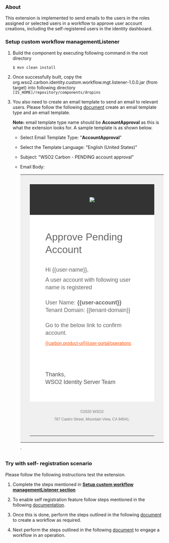 ### About
This extension is implemented to send emails to the users in the roles assigned or selected users in a workflow to approve user account creations, including the self-registered users in the identity dashboard. 

### Setup custom workflow managementListener
1. Build the component by executing following command in the root directory

	`$ mvn clean install`

2. Once successfully built, copy the org.wso2.carbon.identity.custom.workflow.mgt.listener-1.0.0.jar (from target) into following directory
    `[IS_HOME]/repository/components/dropins` 

3. You also need to create an email template to send an email to relevant users. Please follow the following [document](https://is.docs.wso2.com/en/latest/learn/customizing-automated-emails) create an email template type and an email template.
   
   
   **Note:** email template type name should be **AccountApproval** as this is what the extension looks for. 
   A sample template is as shown below.
    
     * Select Email Template Type: "**AccountApproval**"
     * Select the Template Language: "English (United States)"
     * Subject: "WSO2 Carbon - PENDING account approval"
     * Email Body:
      
          <table align="center" cellpadding="0" cellspacing="0" border="0" width="100%"bgcolor="#f0f0f0">
                <tr>
                   <td style="padding: 30px 30px 20px 30px;">
                      <table cellpadding="0" cellspacing="0" border="0" width="100%" bgcolor="#ffffff" style="max-width: 650px; margin: auto;">
                         <tr>
                            <td colspan="2" align="center" style="background-color: #333; padding: 40px;">
                               <a href="http://wso2.com/" target="_blank"><img src="http://cdn.wso2.com/wso2/newsletter/images/nl-2017/wso2-logo-transparent.png" border="0" /></a>
                            </td>
                         </tr>
                         <tr>
                            <td colspan="2" align="center" style="padding: 50px 50px 0px 50px;">
                               <h1 style="padding-right: 0em; margin: 0; line-height: 40px; font-weight:300; font-family: 'Nunito Sans', Arial, Verdana, Helvetica, sans-serif; color: #666; text-align: left; padding-bottom: 1em;">
                                  Approve Pending Account
                               </h1>
                            </td>
                         </tr>
                         <tr>
                            <td style="text-align: left; padding: 0px 50px 20px 50px;" valign="top">
                               <p style="font-size: 18px; margin: 0; line-height: 24px; font-family: 'Nunito Sans', Arial, Verdana, Helvetica, sans-serif; color: #666; text-align: left; padding-bottom: 3%;">
                                  Hi {{user-name}},
                               </p>
                               <p style="font-size: 18px; margin: 0; line-height: 24px; font-family: 'Nunito Sans', Arial, Verdana, Helvetica, sans-serif; color: #666; text-align: left; padding-bottom: 3%;">
                                  A user account with following user name is registered <br>
                                  <br>
                                  User Name:  <b> {{user-account}}</b> <br>
                                  Tenant Domain: </b> {{tenant-domain}}</b> <br>
                                  <br>
                                  Go to the below link to confirm account.
                               </p>
                               <p style="font-size: 18px; margin: 0; line-height: 24px; font-family: 'Nunito Sans', Arial, Verdana, Helvetica, sans-serif; color: #505050; text-align: left;">
                                  <a style="word-break: break-all; color: #ff5000; font-size: 14px" target="_blank"
                                     href="{{carbon.product-url}}/user-portal/operations">
                                  {{carbon.product-url}}/user-portal/operations
                                  </a>
                               </p>
                               <p style="font-size: 18px; margin: 0; line-height: 24px; font-family: 'Nunito Sans', Arial, Verdana, Helvetica, sans-serif; color: #666; text-align: left; padding-bottom: 3%;">
                               <p>
                            </td>
                         </tr>
                         <tr>
                            <td style="text-align: left; padding: 30px 50px 50px 50px;" valign="top">
                               <p style="font-size: 18px; margin: 0; line-height: 24px; font-family: 'Nunito Sans', Arial, Verdana, Helvetica, sans-serif; color: #505050; text-align: left;">
                                  Thanks,<br/>WSO2 Identity Server Team
                               </p>
                            </td>
                         </tr>
                         <tr>
                            <td colspan="2" align="center" style="padding: 20px 40px 40px 40px;" bgcolor="#f0f0f0">
                               <p style="font-size: 12px; margin: 0; line-height: 24px; font-family: 'Nunito Sans', Arial, Verdana, Helvetica, sans-serif; color: #777;">
                                  &copy;2020
                                  <a href="http://wso2.com/" target="_blank" style="color: #777; text-decoration: none">WSO2</a>
                                  <br>
                                  787 Castro Street, Mountain View, CA 94041.
                               </p>
                            </td>
                         </tr>
                      </table>
                   </td>
                </tr>
           </table>`

### Try with self- registration scenario

Please follow the following instructions test the extension.

1. Complete the steps mentioned in [**Setup custom workflow managementListener section**](#setup-custom-workflow-managementlistener)

2. To enable self registration feature follow steps mentioned in the following [documentation](https://is.docs.wso2.com/en/latest/learn/self-registration/).

3. Once this is done, perform the steps outlined in the following [document](https://is.docs.wso2.com/en/latest/learn/adding-a-new-workflow-definition/) to create a workflow as required.
	
4. Next perform the steps outlined in the following [document](https://is.docs.wso2.com/en/latest/learn/engaging-a-workflow-in-an-operation/) to engage a workflow in an operation.
